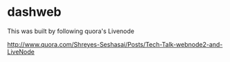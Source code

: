 # dashweb

This was built by following quora's Livenode

http://www.quora.com/Shreyes-Seshasai/Posts/Tech-Talk-webnode2-and-LiveNode
